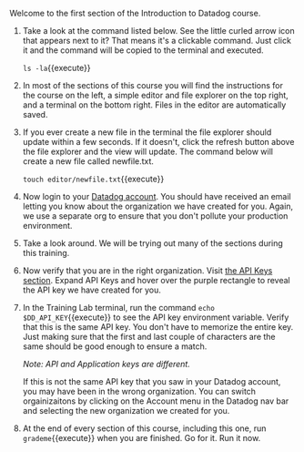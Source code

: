 Welcome to the first section of the Introduction to Datadog course.

1. Take a look at the command listed below. See the little curled arrow icon that appears next to it? That means it's a clickable command. Just click it and the command will be copied to the terminal and executed.

    `ls -la`{{execute}}

1. In most of the sections of this course you will find the instructions for the course on the left, a simple editor and file explorer on the top right, and a terminal on the bottom right. Files in the editor are automatically saved.
1. If you ever create a new file in the terminal the file explorer should update within a few seconds. If it doesn't, click the refresh button above the file explorer and the view will update. The command below will create a new file called newfile.txt.

    `touch editor/newfile.txt`{{execute}}

1. Now login to your <a href="https://app.datadoghq.com" target="_datadog">Datadog account</a>. You should have received an email letting you know about the organization we have created for you. Again, we use a separate org to ensure that you don't pollute your production environment.
1. Take a look around. We will be trying out many of the sections during this training.
1. Now verify that you are in the right organization. Visit <a href="https://app.datadoghq.com/account/settings#api" target="_datadog">the API Keys section</a>. Expand API Keys and hover over the purple rectangle to reveal the API key we have created for you.
1. In the Training Lab terminal, run the command `echo $DD_API_KEY`{{execute}} to see the API key environment variable. Verify that this is the same API key. You don't have to memorize the entire key. Just making sure that the first and last couple of characters are the same should be good enough to ensure a match.  

    _Note: API and Application keys are different._

    If this is not the same API key that you saw in your Datadog account, you may have been in the wrong organization. You can switch orgainizaitons by clicking on the Account menu in the Datadog nav bar and selecting the new organization we created for you.
1. At the end of every section of this course, including this one, run `grademe`{{execute}} when you are finished. Go for it. Run it now.
